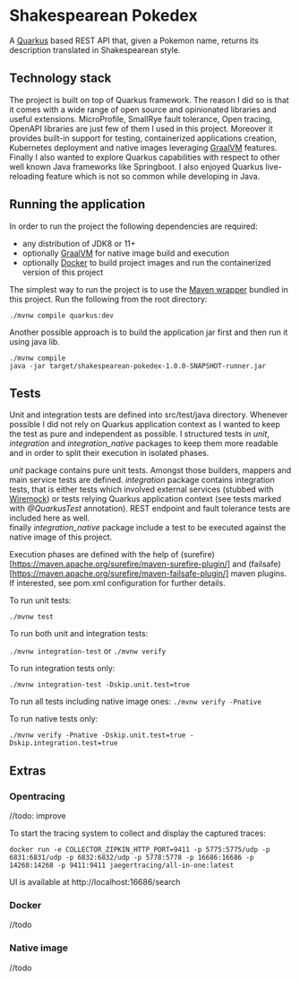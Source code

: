 # Shakespearean Pokedex

A [Quarkus](https://quarkus.io/) based REST API that, given a Pokemon name, returns its description translated in
 Shakespearean style.

## Technology stack
The project is built on top of Quarkus framework. The reason I did so is that it comes with a wide range of open source
and opinionated libraries and useful extensions. MicroProfile, SmallRye fault tolerance, Open tracing, OpenAPI libraries
are just few of them I used in this project.
Moreover it provides built-in support for testing, containerized applications creation, Kubernetes deployment and native 
images leveraging [GraalVM](https://www.graalvm.org/) features.
Finally I also wanted to explore Quarkus capabilities with respect to other well known Java frameworks like Springboot.
I also enjoyed Quarkus live-reloading feature which is not so common while developing in Java.

## Running the application
In order to run the project the following dependencies are required: 
- any distribution of JDK8 or 11+
- optionally [GraalVM](https://www.graalvm.org/) for native image build and execution
- optionally [Docker](https://docs.docker.com/) to build project images and run the containerized version of this project

The simplest way to run the project is to use the [Maven wrapper](https://maven.apache.org/) bundled in this project. 
Run the following from the root directory:

`./mvnw compile quarkus:dev`

Another possible approach is to build the application jar first and then run it using java lib.

```
./mvnw compile 
java -jar target/shakespearean-pokedex-1.0.0-SNAPSHOT-runner.jar
```

## Tests
Unit and integration tests are defined into src/test/java directory. Whenever possible I did not rely on Quarkus application
context as I wanted to keep the test as pure and independent as possible. I structured tests in *unit*, *integration* and 
*integration_native* packages to keep them more readable and in order to split their execution in isolated phases.

*unit* package contains pure unit tests. Amongst those builders, mappers and main service tests are defined.
*integration* package contains integration tests, that is either tests which involved external services (stubbed with [Wiremock](http://wiremock.org/))
or tests relying Quarkus application context (see tests marked with _@QuarkusTest_ annotation). REST endpoint and fault tolerance
tests are included here as well.  
finally *integration_native* package include a test to be executed against the native image of this project.

Execution phases are defined with the help of (surefire)[https://maven.apache.org/surefire/maven-surefire-plugin/] and 
(failsafe)[https://maven.apache.org/surefire/maven-failsafe-plugin/] maven plugins. 
If interested, see pom.xml configuration for further details.

To run unit tests: 

`./mvnw test`

To run both unit and integration tests: 

`./mvnw integration-test` or  `./mvnw verify`

To run integration tests only: 

`./mvnw integration-test -Dskip.unit.test=true`

To run all tests including native image ones:
`./mvnw verify -Pnative`

To run native tests only:

`./mvnw verify -Pnative -Dskip.unit.test=true -Dskip.integration.test=true`

## Extras
### Opentracing
//todo: improve

To start the tracing system to collect and display the captured traces:

`docker run -e COLLECTOR_ZIPKIN_HTTP_PORT=9411 -p 5775:5775/udp -p 6831:6831/udp -p 6832:6832/udp -p 5778:5778 -p 16686:16686 -p 14268:14268 -p 9411:9411 jaegertracing/all-in-one:latest`

UI is available at http://localhost:16686/search

### Docker
//todo

### Native image
//todo
